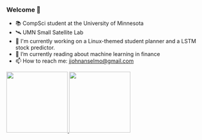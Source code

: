 ### Welcome 👋

- 📚 CompSci student at the University of Minnesota
- 🛰️ UMN Small Satellite Lab
- 🔭 I'm currently working on a Linux-themed student planner and a LSTM stock predictor.
- 🌱 I’m currently reading about machine learning in finance
- 📫 How to reach me: jjohnanselmo@gmail.com

<a href="https://github.com/anseljohn">
  <img height="160em" src="https://github-readme-stats.vercel.app/api?username=anseljohn&count_private=true&include_all_commits=true&show_icons=true&theme=gotham&hide_border=true" data-canonical-src="https://github-readme-stats.vercel.app/api?username=anseljohn&amp;show_icons=true&amp;include_all_commits=true&amp;custom_title=GitHub+Stats&amp;theme=vue" style="max-width:100%;">

  <img height="160em" src="https://github-readme-stats.vercel.app/api/top-langs/?username=anseljohn&amp;layout=compact&amp;theme=gotham&hide_border=true&exclude_repo=dotfiles,ML-Exercises,HouseEval" data-canonical-src="https://github-readme-stats.vercel.app/api/top-langs/?username=anseljohn&amp;layout=compact&amp;theme=vue&exclude_repo=dotfiles,ML-Exercises" style="max-width:100%;">
</a>
